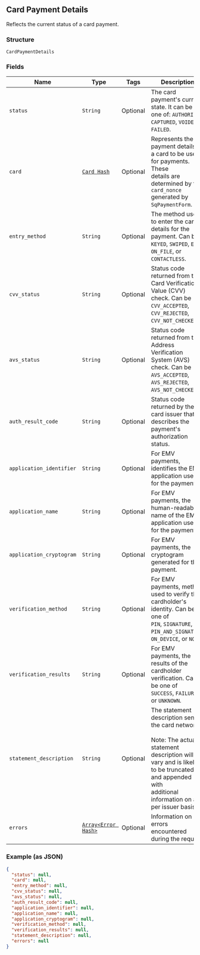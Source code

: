 ## Card Payment Details

Reflects the current status of a card payment.

### Structure

`CardPaymentDetails`

### Fields

| Name | Type | Tags | Description |
|  --- | --- | --- | --- |
| `status` | `String` | Optional | The card payment's current state. It can be one of: `AUTHORIZED`, `CAPTURED`, `VOIDED`,<br>`FAILED`. |
| `card` | [`Card Hash`](/doc/models/card.md) | Optional | Represents the payment details of a card to be used for payments. These<br>details are determined by the `card_nonce` generated by `SqPaymentForm`. |
| `entry_method` | `String` | Optional | The method used to enter the card's details for the payment.  Can be<br>`KEYED`, `SWIPED`, `EMV`, `ON_FILE`, or `CONTACTLESS`. |
| `cvv_status` | `String` | Optional | Status code returned from the Card Verification Value (CVV) check. Can be<br>`CVV_ACCEPTED`, `CVV_REJECTED`, `CVV_NOT_CHECKED`. |
| `avs_status` | `String` | Optional | Status code returned from the Address Verification System (AVS) check. Can be<br>`AVS_ACCEPTED`, `AVS_REJECTED`, `AVS_NOT_CHECKED`. |
| `auth_result_code` | `String` | Optional | Status code returned by the card issuer that describes the payment's<br>authorization status. |
| `application_identifier` | `String` | Optional | For EMV payments, identifies the EMV application used for the payment. |
| `application_name` | `String` | Optional | For EMV payments, the human-readable name of the EMV application used for the payment. |
| `application_cryptogram` | `String` | Optional | For EMV payments, the cryptogram generated for the payment. |
| `verification_method` | `String` | Optional | For EMV payments, method used to verify the cardholder's identity.  Can be one of<br>`PIN`, `SIGNATURE`, `PIN_AND_SIGNATURE`, `ON_DEVICE`, or `NONE`. |
| `verification_results` | `String` | Optional | For EMV payments, the results of the cardholder verification.  Can be one of<br>`SUCCESS`, `FAILURE`, or `UNKNOWN`. |
| `statement_description` | `String` | Optional | The statement description sent to the card networks.<br><br>Note: The actual statement description will vary and is likely to be truncated and appended with<br>additional information on a per issuer basis. |
| `errors` | [`Array<Error Hash>`](/doc/models/error.md) | Optional | Information on errors encountered during the request. |

### Example (as JSON)

```json
{
  "status": null,
  "card": null,
  "entry_method": null,
  "cvv_status": null,
  "avs_status": null,
  "auth_result_code": null,
  "application_identifier": null,
  "application_name": null,
  "application_cryptogram": null,
  "verification_method": null,
  "verification_results": null,
  "statement_description": null,
  "errors": null
}
```

